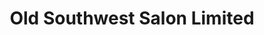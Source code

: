 ---
title: "Old Southwest Salon Limited"
url: /roanoke/old-southwest-salon-limited/
shop: Friseur
---